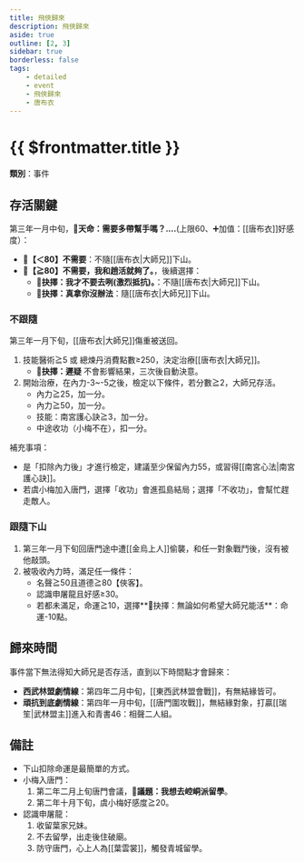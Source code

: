 ```yaml
---
title: 飛俠歸來
description: 飛俠歸來
aside: true
outline: [2, 3]
sidebar: true
borderless: false
tags:
    - detailed
    - event
    - 飛俠歸來
    - 唐布衣
---
```


# {{ $frontmatter.title }}

**類別**：事件

## 存活關鍵

第三年一月中旬，**🎲天命：需要多帶幫手嗎？....**(上限60、➕加值：[[唐布衣]]好感度）：
   + **🧾【＜80】不需要**：不隨[[唐布衣|大師兄]]下山。
   + **🧾【≧80】不需要，我和趙活就夠了。**，後續選擇：
      + **📖抉擇：我才不要去咧(激烈抵抗)。**：不隨[[唐布衣|大師兄]]下山。
      + **📖抉擇：真拿你沒辦法**：隨[[唐布衣|大師兄]]下山。

### 不跟隨

第三年一月下旬，[[唐布衣|大師兄]]傷重被送回。
   1. 技能醫術≧5 或 總煉丹消費點數≥250，決定治療[[唐布衣|大師兄]]。
      + **📖抉擇：遲疑** 不會影響結果，三次後自動決意。
   2. 開始治療，在內力-3~-5之後，檢定以下條件，若分數≧2，大師兄存活。
      + 內力≧25，加一分。
      + 內力≧50，加一分。
      + 技能：南宮護心訣≧3，加一分。
      + 中途收功（小梅不在），扣一分。

補充事項：
+ 是「扣除內力後」才進行檢定，建議至少保留內力55，或習得[[南宮心法|南宮護心訣]]。
+ 若<Girl3Icon>虞小梅</Girl3Icon>加入唐門，選擇「收功」會進孤島結局；選擇「不收功」，會幫忙趕走敵人。

### 跟隨下山

1. 第三年一月下旬回唐門途中遭[[金烏上人]]偷襲，和任一對象戰鬥後，沒有被他敲頭。
2. 被吸收內力時，滿足任一條件：
   + 名聲≧50且道德≧80【俠客】。
   + 認識申屠龍且好感≥30。
   + 若都未滿足，命運≧10，選擇**📖抉擇：無論如何希望大師兄能活**：命運-10點。

## 歸來時間

事件當下無法得知大師兄是否存活，直到以下時間點才會歸來：

+ **西武林盟劇情線**：第四年二月中旬，[[東西武林盟會戰]]，有無結緣皆可。
+ **頑抗到底劇情線**：第四年一月中旬，[[唐門圍攻戰]]，無結緣對象，打贏[[瑞笙|武林盟主]]進入<EndIcon no="46">和青書46：相聲二人組</EndIcon>。

## 備註

- 下山扣除命運是最簡單的方式。
- 小梅入唐門：
   1. 第二年二月上旬唐門會議，**📜議題：我想去崆峒派留學**。
   2. 第二年十月下旬，<Girl3Icon>虞小梅</Girl3Icon>好感度≧20。
- 認識申屠龍：
   1. 收留葉家兄妹。
   2. 不去留學，出走後住破廟。
   3. 防守唐門，心上人為[[葉雲裳]]，觸發青城留學。